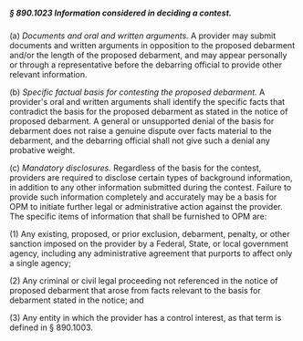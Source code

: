 ##### § 890.1023 Information considered in deciding a contest. #####

(a) *Documents and oral and written arguments.* A provider may submit documents and written arguments in opposition to the proposed debarment and/or the length of the proposed debarment, and may appear personally or through a representative before the debarring official to provide other relevant information.

(b) *Specific factual basis for contesting the proposed debarment.* A provider's oral and written arguments shall identify the specific facts that contradict the basis for the proposed debarment as stated in the notice of proposed debarment. A general or unsupported denial of the basis for debarment does not raise a genuine dispute over facts material to the debarment, and the debarring official shall not give such a denial any probative weight.

(c) *Mandatory disclosures.* Regardless of the basis for the contest, providers are required to disclose certain types of background information, in addition to any other information submitted during the contest. Failure to provide such information completely and accurately may be a basis for OPM to initiate further legal or administrative action against the provider. The specific items of information that shall be furnished to OPM are:

(1) Any existing, proposed, or prior exclusion, debarment, penalty, or other sanction imposed on the provider by a Federal, State, or local government agency, including any administrative agreement that purports to affect only a single agency;

(2) Any criminal or civil legal proceeding not referenced in the notice of proposed debarment that arose from facts relevant to the basis for debarment stated in the notice; and

(3) Any entity in which the provider has a control interest, as that term is defined in § 890.1003.